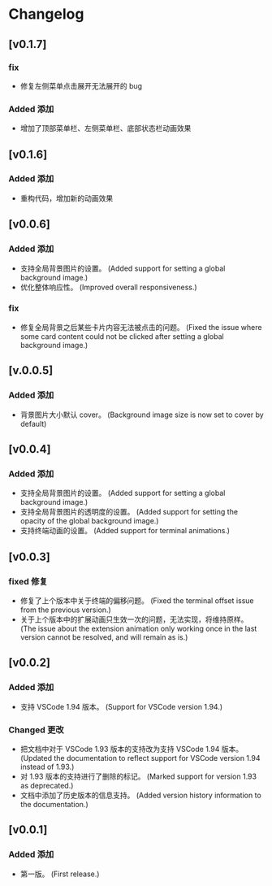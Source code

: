# Changelog

## [v0.1.7]

### fix

-   修复左侧菜单点击展开无法展开的 bug

### Added 添加

-   增加了顶部菜单栏、左侧菜单栏、底部状态栏动画效果

## [v0.1.6]

### Added 添加

-   重构代码，增加新的动画效果

## [v0.0.6]

### Added 添加

-   支持全局背景图片的设置。 (Added support for setting a global background image.)
-   优化整体响应性。 (Improved overall responsiveness.)

### fix

-   修复全局背景之后某些卡片内容无法被点击的问题。 (Fixed the issue where some card content could not be clicked after setting a global background image.)

## [v.0.0.5]

### Added 添加

-   背景图片大小默认 cover。 (Background image size is now set to cover by default)

## [v0.0.4]

### Added 添加

-   支持全局背景图片的设置。 (Added support for setting a global background image.)
-   支持全局背景图片的透明度的设置。 (Added support for setting the opacity of the global background image.)
-   支持终端动画的设置。 (Added support for terminal animations.)

## [v0.0.3]

### fixed 修复

-   修复了上个版本中关于终端的偏移问题。 (Fixed the terminal offset issue from the previous version.)
-   关于上个版本中的扩展动画只生效一次的问题，无法实现，将维持原样。 (The issue about the extension animation only working once in the last version cannot be resolved, and will remain as is.)

## [v0.0.2]

### Added 添加

-   支持 VSCode 1.94 版本。 (Support for VSCode version 1.94.)

### Changed 更改

-   把文档中对于 VSCode 1.93 版本的支持改为支持 VSCode 1.94 版本。 (Updated the documentation to reflect support for VSCode version 1.94 instead of 1.93.)
-   对 1.93 版本的支持进行了删除的标记。 (Marked support for version 1.93 as deprecated.)
-   文档中添加了历史版本的信息支持。 (Added version history information to the documentation.)

## [v0.0.1]

### Added 添加

-   第一版。 (First release.)
